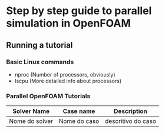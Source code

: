 # Step by step guide to parallel simulation in OpenFOAM

## Running a tutorial

### Basic Linux commands
- nproc (Number of processors, obviously)
- lscpu (More detailed info about processors)

### Parallel OpenFOAM Tutorials
|   Solver Name             | Case name               | Description                            |
|   ----------------------- | ----------------------- | -------------------------------------- |
|  Nome do solver  | Nome do caso | descritivo do caso |
